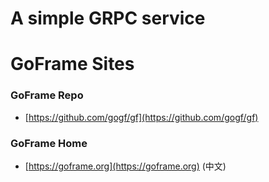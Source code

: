 # A simple GRPC service

# GoFrame Sites

### GoFrame Repo

* [https://github.com/gogf/gf](https://github.com/gogf/gf)

### GoFrame Home

* [https://goframe.org](https://goframe.org) (中文)
